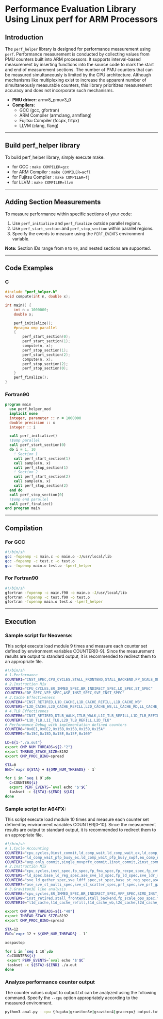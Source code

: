 
# Performance Evaluation Library Using Linux perf for ARM Processors

## Introduction
The `perf_helper` library is designed for performance measurement using `perf`. 
Performance measurement is conducted by collecting values from PMU counters built into ARM processors.
It supports interval-based measurement by inserting functions into the source code to mark the start and end of measurement sections.
The number of PMU counters that can be measured simultaneously is limited by the CPU architecture.
Although mechanisms like multiplexing exist to increase the apparent number of simultaneously measurable counters, this library prioritizes measurement accuracy and does not incorporate such mechanisms.

- **PMU driver:**  armv8_pmuv3_0
- **Compilers:**  
  - GCC (gcc, gfortran)
  - ARM Compiler (armclang, armflang)
  - Fujitsu Compiler (fccpx, frtpx)
  - LLVM (clang, flang)

---

## Build perf_helper library
To build perf_helper library, simply execute make.
- for GCC : `make COMPILER=gcc`
- for ARM Compiler : `make COMPILER=acfl`
- for Fujitsu Compiler : `make COMPILER=fj`
- for LLVM : `make COMPILER=llvm`

---

## Adding Section Measurements
To measure performance within specific sections of your code:
1. Use `perf_initialize` and `perf_finalize` outside parallel regions.
2. Use `perf_start_section` and `perf_stop_section` within parallel regions.
3. Specify the events to measure using the `PERF_EVENTS` environment variable.

**Note:** Section IDs range from `0` to `99`, and nested sections are supported.

---

## Code Examples

### C
```c
#include "perf_helper.h"
void compute(int n, double x);

int main() {
    int n = 1000000;
    double x;

    perf_initialize();
    #pragma omp parallel
    {
        perf_start_section(0);
        perf_start_section(1);
        compute(n, x);
        perf_stop_section(1);
        perf_start_section(2);
        compute(n, x);
        perf_stop_section(2);
        perf_stop_section(0);
    }
    perf_finalize();
}
```

### Fortran90
```fortran
program main
  use perf_helper_mod
  implicit none
  integer, parameter :: n = 1000000
  double precision :: x
  integer :: i

  call perf_initialize()
  !$omp parallel
  call perf_start_section(0)
  do i = 1, 10
    ! Section 1
    call perf_start_section(1)
    call sample(n, x)
    call perf_stop_section(1)
    ! Section 2
    call perf_start_section(2)
    call sample(n, x)
    call perf_stop_section(2)
  end do
  call perf_stop_section(0)
  !$omp end parallel
  call perf_finalize()
end program main
```

---

## Compilation

### For GCC
```bash
#!/bin/sh
gcc -fopenmp -c main.c -o main.o -J/usr/local/lib
gcc -fopenmp -c test.c -o test.o
gcc -fopenmp main.o test.o -lperf_helper
```

### For Fortran90
```bash
#!/bin/sh
gfortran -fopenmp -c main.f90 -o main.o -J/usr/local/lib
gfortran -fopenmp -c test.f90 -o test.o
gfortran -fopenmp main.o test.o -lperf_helper
```

---

## Execution

### Sample script for Neoverse:

This script execute load module 9 times and measure each counter set defined by environment variables COUNTER[0-9].
Since the measurement results are output to standard output, it is recommended to redirect them to an appropriate file.

```bash
#!/bin/sh
# 1.Performance
COUNTER1="INST_SPEC,CPU_CYCLES,STALL_FRONTEND,STALL_BACKEND,FP_SCALE_OPS_SPEC,FP_FIXED_OPS_SPEC"
# 2.Instruction Mix
COUNTER2="CPU_CYCLES,BR_IMMED_SPEC,BR_INDIRECT_SPEC,LD_SPEC,ST_SPEC"
COUNTER3="DP_SPEC,VFP_SPEC,ASE_INST_SPEC,SVE_INST_SPEC"
# 3.Cache Effectiveness
COUNTER4="INST_RETIRED,L1D_CACHE,L1D_CACHE_REFILL,L1D_CACHE_WB"
COUNTER5="L2D_CACHE,L2D_CACHE_REFILL,L2D_CACHE_WB,LL_CACHE_RD,LL_CACHE_MISS_RD"
# 4.TLB Effectivenes
COUNTER6="INST_RETIRED,DTLB_WALK,ITLB_WALK,L1I_TLB_REFILL,L1D_TLB_REFILL"
COUNTER7="L1D_TLB,L1I_TLB,L2D_TLB_REFILL,L2D_TLB"
# Performance Debug with implementation defined counters
COUNTER8="0x0E1,0x0E2,0x15B,0x158,0x159,0x15A"
COUNTER9="0x15C,0x15D,0x15E,0x15F,0x160"

LD=${1-"./a.out"}
export OMP_NUM_THREADS=${2-"2"}
export THREAD_STACK_SIZE=8192
export OMP_PROC_BIND=spread

STA=0
END=`expr ${STA} + ${OMP_NUM_THREADS} - 1`

for i in `seq 1 9`;do
  C=COUNTER${i}
  export PERF_EVENTS=`eval echo '$'$C`
  taskset -c ${STA}-${END} ${LD}
done
```

### Sample script for A64FX:

This script execute load module 10 times and measure each counter set defined by environment variables COUNTER[0-10].
Since the measurement results are output to standard output, it is recommended to redirect them to an appropriate file.

```bash
#!/bin/sh
# 1.Cycle Accounting
COUNTER1="cpu_cycles,0inst_commit,ld_comp_wait,ld_comp_wait_ex,ld_comp_wait_l2_miss,ld_comp_wait_l2_miss_ex,ld_comp_wait_l1_miss,ld_comp_wait_l1_miss_ex,ld_comp_wait_pfp_busy"
COUNTER2="ld_comp_wait_pfp_busy_ex,ld_comp_wait_pfp_busy_swpf,eu_comp_wait,fl_comp_wait,br_comp_wait,rob_empty,rob_empty_stq_busy,wfe_wfi_cycle"
COUNTER3="uop_only_commit,single_movprfx_commit,1inst_commit,2inst_commit,3inst_commit,4inst_commit"
# 2.Instruction Mix
COUNTER4="cpu_cycles,inst_spec,fp_spec,fp_fma_spec,fp_recpe_spec,fp_cvt_spec,fp_mv_spec,ase_sve_int_spec,prd_spec"
COUNTER5="ld_spec,base_ld_reg_spec,ase_sve_ld_spec,fp_ld_spec,sve_ldr_reg_spec,sve_ldr_preg_spec,bc_ld_spec,ase_sve_ld_multi_spec"
COUNTER6="sve_ld_gather_spec,sve_ldff_spec,st_spec,base_st_reg_spec,ase_sve_st_spec,fp_st_spec,sve_str_reg_spec,sve_str_preg_spec"
COUNTER7="ase_sve_st_multi_spec,sve_st_scatter_spec,prf_spec,sve_prf_gather_spec,sve_prf_contig_spec,br_pred,sve_movprfx_spec,dp_spec"
# 3.Graviton3E like analysis
COUNTER8="cpu_cycles,BR_IMMED_SPEC,BR_INDIRECT_SPEC,VFP_SPEC,SIMD_INST_RETIRED,SVE_INST_RETIRED,inst_spec"
COUNTER9="inst_retired,stall_frontend,stall_backend,fp_scale_ops_spec,fp_fixed_ops_spec,l1i_tlb_refill,l1d_tlb_refill"
COUNTER10="l1d_cache,l1d_cache_refill,l1d_cache_wb,l2d_cache,l2d_cache_refill,l2d_cache_wb,l2d_tlb_refill,l2d_tlb"

export OMP_NUM_THREADS=${1-"48"}
export THREAD_STACK_SIZE=8192
export OMP_PROC_BIND=spread

STA=12
END=`expr 12 + ${OMP_NUM_THREADS} - 1`

xospastop

for i in `seq 1 10`;do
 C=COUNTER${i}
 export PERF_EVENTS=`eval echo '$'$C`
 taskset -c ${STA}-${END} ./a.out
done
```

### Analyze performance counter output

The counter values output to output.txt can be analyzed using the following command.
Specify the `--cpu` option appropriately according to the measured environment.

```bash
python3 anal.py --cpu {fugaku|graviton3e|graviton4|gracecpu} output.txt
```
